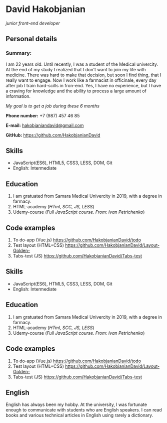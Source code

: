 # David Hakobjanian
*junior front-end developer*
## Personal details
### Summary:
I am 22 years old. Until recently, I was a student of the Medical univercity. At the end of my study I realized that I don't want to join my life with medicine. There was hard to make that decision, but soon I find thing, that I really want to engage. Now I work like a farmacist in officinale, every day after job I train hard-scills in fron-end. Yes, I have no experience, but I have a craving for knowledge and the ability to process a large amount of information.  
  
*My goal is to get a job during these 6 months*  
  
**Phone number:** +7 (987) 457 46 85  
  
**E-mail:**  <hakobjaniandavid@gmail.com>  
  
**GitHub:**  <https://github.com/HakobjanianDavid> 
## Skills  
- JavaScript(ES6), HTML5, CSS3, LESS, DOM, Git
- English: Intermediate

## Education
1. I am gratuated from Samara Medical Univercity in 2019, with a degree in farmacy.  
2. HTML-academy (*HTml, SCC, JS, LESS*)
3. Udemy-course (*Full JavaScript course. From: Ivan Petrichenko*)

## Code examples
1. To do-app (Vue.js) <https://github.com/HakobjanianDavid/todo>
2. Test layout (HTML+CSS) <https://github.com/HakobjanianDavid/Layout-Golden->
3. Tabs-test (JS) <https://github.com/HakobjanianDavid/Tabs-test>
## Skills  
- JavaScript(ES6), HTML5, CSS3, LESS, DOM, Git
- English: Intermediate

## Education
1. I am gratuated from Samara Medical Univercity in 2019, with a degree in farmacy.  
2. HTML-academy (*HTml, SCC, JS, LESS*)
3. Udemy-course (*Full JavaScript course. From: Ivan Petrichenko*)

## Code examples
1. To do-app (Vue.js) <https://github.com/HakobjanianDavid/todo>
2. Test layout (HTML+CSS) <https://github.com/HakobjanianDavid/Layout-Golden->
3. Tabs-test (JS) <https://github.com/HakobjanianDavid/Tabs-test>

## English
English has always been my hobby. At the university, I was fortunate enough to communicate with students who are English speakers. I can read books and various technical articles in English using rarely a dictionary.